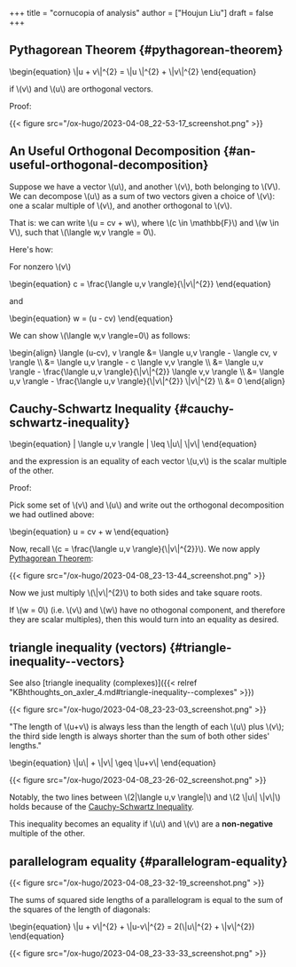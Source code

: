 +++
title = "cornucopia of analysis"
author = ["Houjun Liu"]
draft = false
+++

## Pythagorean Theorem {#pythagorean-theorem}

\begin{equation}
\\|u + v\\|^{2} = \\|u \\|^{2} + \\|v\\|^{2}
\end{equation}

if \\(v\\) and \\(u\\) are orthogonal vectors.

Proof:

{{< figure src="/ox-hugo/2023-04-08_22-53-17_screenshot.png" >}}


## An Useful Orthogonal Decomposition {#an-useful-orthogonal-decomposition}

Suppose we have a vector \\(u\\), and another \\(v\\), both belonging to \\(V\\). We can decompose \\(u\\) as a sum of two vectors given a choice of \\(v\\): one a scalar multiple of \\(v\\), and another orthogonal to \\(v\\).

That is: we can write \\(u = cv + w\\), where \\(c \in \mathbb{F}\\) and \\(w \in V\\), such that \\(\langle w,v \rangle = 0\\).

Here's how:

For nonzero \\(v\\)

\begin{equation}
c = \frac{\langle u,v \rangle}{\\|v\\|^{2}}
\end{equation}

and

\begin{equation}
w = (u - cv)
\end{equation}

We can show \\(\langle w,v \rangle=0\\) as follows:

\begin{align}
\langle (u-cv), v \rangle &= \langle u,v \rangle - \langle cv, v \rangle  \\\\
&= \langle u,v \rangle - c \langle v,v \rangle \\\\
&= \langle u,v \rangle - \frac{\langle u,v \rangle}{\\|v\\|^{2}} \langle v,v \rangle  \\\\
&= \langle u,v \rangle - \frac{\langle u,v \rangle}{\\|v\\|^{2}} \\|v\\|^{2}  \\\\
&= 0
\end{align}


## Cauchy-Schwartz Inequality {#cauchy-schwartz-inequality}

\begin{equation}
| \langle u,v \rangle | \leq \\|u\\| \\|v\\|
\end{equation}

and the expression is an equality of each vector \\(u,v\\) is the scalar multiple of the other.

Proof:

Pick some set of \\(v\\) and \\(u\\) and write out the orthogonal decomposition we had outlined above:

\begin{equation}
u = cv + w
\end{equation}

Now, recall \\(c = \frac{\langle u,v \rangle}{\\|v\\|^{2}}\\). We now apply [Pythagorean Theorem](#pythagorean-theorem):

{{< figure src="/ox-hugo/2023-04-08_23-13-44_screenshot.png" >}}

Now we just multiply \\(\\|v\\|^{2}\\) to both sides and take square roots.

If \\(w = 0\\) (i.e. \\(v\\) and \\(w\\) have no othogonal component, and therefore they are scalar multiples), then this would turn into an equality as desired.


## triangle inequality (vectors) {#triangle-inequality--vectors}

See also [triangle inequality (complexes)]({{< relref "KBhthoughts_on_axler_4.md#triangle-inequality--complexes" >}})

{{< figure src="/ox-hugo/2023-04-08_23-23-03_screenshot.png" >}}

"The length of \\(u+v\\) is always less than the length of each \\(u\\) plus \\(v\\); the third side length is always shorter than the sum of both other sides' lengths."

\begin{equation}
\\|u\\| + \\|v\\| \geq \\|u+v\\|
\end{equation}

{{< figure src="/ox-hugo/2023-04-08_23-26-02_screenshot.png" >}}

Notably, the two lines between \\(2|\langle u,v \rangle|\\) and \\(2 \\|u\\| \\|v\\|\\) holds because of the [Cauchy-Schwartz Inequality](#cauchy-schwartz-inequality).

This inequality becomes an equality if \\(u\\) and \\(v\\) are a **non-negative** multiple of the other.


## parallelogram equality {#parallelogram-equality}

{{< figure src="/ox-hugo/2023-04-08_23-32-19_screenshot.png" >}}

The sums of squared side lengths of a parallelogram is equal to the sum of the squares of the length of diagonals:

\begin{equation}
\\|u + v\\|^{2} + \\|u-v\\|^{2} = 2(\\|u\\|^{2} + \\|v\\|^{2})
\end{equation}

{{< figure src="/ox-hugo/2023-04-08_23-33-33_screenshot.png" >}}